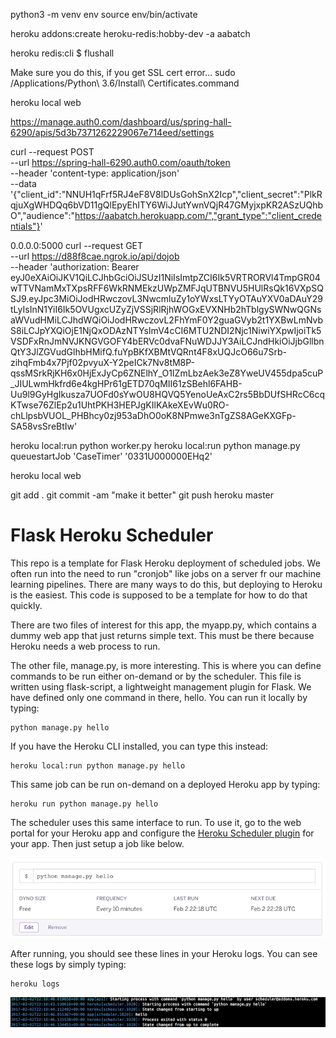 python3 -m venv env
source env/bin/activate

heroku addons:create heroku-redis:hobby-dev -a aabatch

heroku redis:cli
$ flushall

Make sure you do this, if you get SSL cert error...
sudo /Applications/Python\ 3.6/Install\ Certificates.command

heroku local web

https://manage.auth0.com/dashboard/us/spring-hall-6290/apis/5d3b7371262229067e714eed/settings

curl --request POST \
  --url https://spring-hall-6290.auth0.com/oauth/token \
  --header 'content-type: application/json' \
  --data '{"client_id":"NNUH1qFrf5RJ4eF8V8lDUsGohSnX2Icp","client_secret":"PlkRqjuXgWHDQq6bVD11gQlEpyEhITY6WiJJutYwnVQjR47GMyjxpKR2ASzUQhbO","audience":"https://aabatch.herokuapp.com/","grant_type":"client_credentials"}'

0.0.0.0:5000
curl --request GET \
--url https://d88f8cae.ngrok.io/api/dojob \
  --header 'authorization: Bearer eyJ0eXAiOiJKV1QiLCJhbGciOiJSUzI1NiIsImtpZCI6Ik5VRTRORVl4TmpGR04wTTVNamMxTXpsRFF6WkRNMEkzUWpZMFJqUTBNVU5HUlRsQk16VXpSQSJ9.eyJpc3MiOiJodHRwczovL3NwcmluZy1oYWxsLTYyOTAuYXV0aDAuY29tLyIsInN1YiI6Ik5OVUgxcUZyZjVSSjRlRjhWOGxEVXNHb2hTblgySWNwQGNsaWVudHMiLCJhdWQiOiJodHRwczovL2FhYmF0Y2guaGVyb2t1YXBwLmNvbS8iLCJpYXQiOjE1NjQxODAzNTYsImV4cCI6MTU2NDI2Njc1NiwiYXpwIjoiTk5VSDFxRnJmNVJKNGVGOFY4bERVc0dvaFNuWDJJY3AiLCJndHkiOiJjbGllbnQtY3JlZGVudGlhbHMifQ.fuYpBKfXBMtVQRnt4F8xUQJcO66u7Srb-zihqFmb4x7Pjf02pvyuX-Y2peICk7Nv8tM8P-qssMSrkRjKH6x0HjExJyCp6ZNElhY_O1IZmLbzAek3eZ8YweUV455dpa5cuP_JIULwmHkfrd6e4kgHPr61gETD70qMII61zSBehl6FAHB-Uu9l9GyHgIkusza7UOFd0sYwOU8HQVQ5YenoUeAxC2rs5BbDUfSHRcC6cqKTwse76ZlEp2u1UhtPKH3HEPJgKIlKAkeXEvWu0RO-chLlpsbVUOL_PHBhcy0zj953aDhO0oK8NPmwe3nTgZS8AGeKXGFp-SA58vsSreBtIw'

heroku local:run python worker.py
heroku local:run python manage.py queuestartJob 'CaseTimer' '0331U000000EHq2'

heroku local web

git add .
git commit -am "make it better"
git push heroku master

# Flask Heroku Scheduler

This repo is a template for Flask Heroku deployment of scheduled jobs. We often run into the need to run "cronjob" like jobs on a server fr our machine learning pipelines. There are many ways to do this, but deploying to Heroku is the easiest. This code is supposed to be a template for how to do that quickly.

There are two files of interest for this app, the myapp.py, which contains a dummy web app that just returns simple text. This must be there because Heroku needs a web process to run.

The other file, manage.py, is more interesting. This is where you can define commands to be run either on-demand or by the scheduler. This file is written using flask-script, a lightweight management plugin for Flask. We have defined only one command in there, hello. You can run it locally by typing:

```
python manage.py hello
```

If you have the Heroku CLI installed, you can type this instead:

```
heroku local:run python manage.py hello
```

This same job can be run on-demand on a deployed Heroku app by typing:

```
heroku run python manage.py hello
```

The scheduler uses this same interface to run. To use it, go to the web portal for your Heroku app and configure the [Heroku Scheduler plugin](https://devcenter.heroku.com/articles/scheduler) for your app. Then just setup a job like below.

![Scheduler](scheduler.png)

After running, you should see these lines in your Heroku logs. You can see these logs by simply typing:

```
heroku logs
```

![Logs](logs.png)
